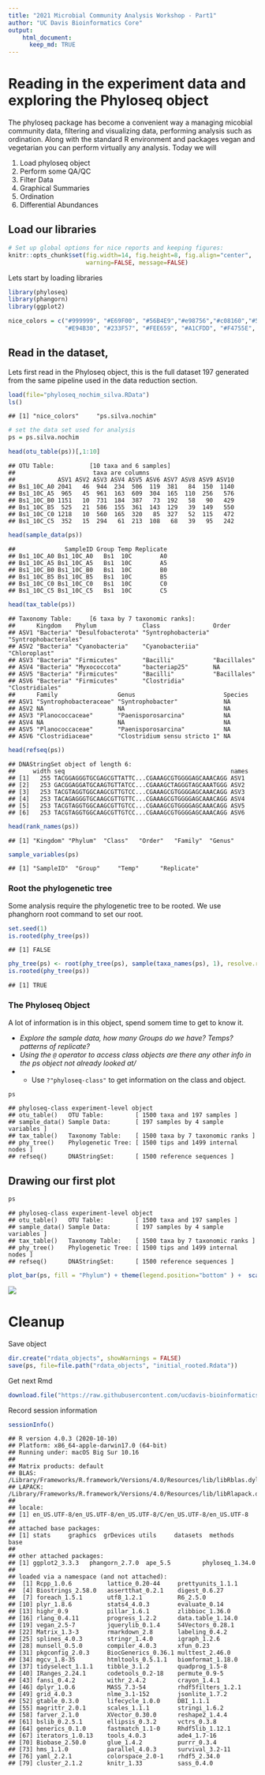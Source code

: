 ```yaml
---
title: "2021 Microbial Community Analysis Workshop - Part1"
author: "UC Davis Bioinformatics Core"
output:
    html_document:
      keep_md: TRUE
---
```


# Reading in the experiment data and exploring the Phyloseq object

The phyloseq package has become a convenient way a managing micobial community data, filtering and visualizing data, performing analysis such as ordination. Along with the standard R environment and packages vegan and vegetarian you can perform virtually any analysis. Today we will

1. Load phyloseq object
2. Perform some QA/QC
3. Filter Data
5. Graphical Summaries
6. Ordination
7. Differential Abundances

## Load our libraries


```r
# Set up global options for nice reports and keeping figures:
knitr::opts_chunk$set(fig.width=14, fig.height=8, fig.align="center",
                      warning=FALSE, message=FALSE)
```

Lets start by loading libraries


```r
library(phyloseq)
library(phangorn)
library(ggplot2)

nice_colors = c("#999999", "#E69F00", "#56B4E9","#e98756","#c08160","#5800e6", "#CDDC49", "#C475D3", 
                "#E94B30", "#233F57", "#FEE659", "#A1CFDD", "#F4755E", "#D6F6F7","#EB6D58", "#6898BF")
```

## Read in the dataset, 

Lets first read in the Phyloseq object, this is the full dataset 197 generated from the same pipeline used in the data reduction section.


```r
load(file="phyloseq_nochim_silva.RData")
ls()
```

```
## [1] "nice_colors"     "ps.silva.nochim"
```

```r
# set the data set used for analysis
ps = ps.silva.nochim

head(otu_table(ps))[,1:10]
```

```
## OTU Table:          [10 taxa and 6 samples]
##                      taxa are columns
##            ASV1 ASV2 ASV3 ASV4 ASV5 ASV6 ASV7 ASV8 ASV9 ASV10
## Bs1_10C_A0 2041   46  944  234  506  119  381   84  150  1140
## Bs1_10C_A5  965   45  961  163  609  304  165  110  256   576
## Bs1_10C_B0 1151   10  731  184  387   73  192   58   90   429
## Bs1_10C_B5  525   21  586  155  361  143  129   39  149   550
## Bs1_10C_C0 1218   10  560  165  320   85  327   52  115   472
## Bs1_10C_C5  352   15  294   61  213  108   68   39   95   242
```

```r
head(sample_data(ps))
```

```
##              SampleID Group Temp Replicate
## Bs1_10C_A0 Bs1_10C_A0   Bs1  10C        A0
## Bs1_10C_A5 Bs1_10C_A5   Bs1  10C        A5
## Bs1_10C_B0 Bs1_10C_B0   Bs1  10C        B0
## Bs1_10C_B5 Bs1_10C_B5   Bs1  10C        B5
## Bs1_10C_C0 Bs1_10C_C0   Bs1  10C        C0
## Bs1_10C_C5 Bs1_10C_C5   Bs1  10C        C5
```

```r
head(tax_table(ps))
```

```
## Taxonomy Table:     [6 taxa by 7 taxonomic ranks]:
##      Kingdom    Phylum             Class               Order                
## ASV1 "Bacteria" "Desulfobacterota" "Syntrophobacteria" "Syntrophobacterales"
## ASV2 "Bacteria" "Cyanobacteria"    "Cyanobacteriia"    "Chloroplast"        
## ASV3 "Bacteria" "Firmicutes"       "Bacilli"           "Bacillales"         
## ASV4 "Bacteria" "Myxococcota"      "bacteriap25"       NA                   
## ASV5 "Bacteria" "Firmicutes"       "Bacilli"           "Bacillales"         
## ASV6 "Bacteria" "Firmicutes"       "Clostridia"        "Clostridiales"      
##      Family                 Genus                         Species
## ASV1 "Syntrophobacteraceae" "Syntrophobacter"             NA     
## ASV2 NA                     NA                            NA     
## ASV3 "Planococcaceae"       "Paenisporosarcina"           NA     
## ASV4 NA                     NA                            NA     
## ASV5 "Planococcaceae"       "Paenisporosarcina"           NA     
## ASV6 "Clostridiaceae"       "Clostridium sensu stricto 1" NA
```

```r
head(refseq(ps))
```

```
## DNAStringSet object of length 6:
##     width seq                                               names               
## [1]   255 TACGGAGGGTGCGAGCGTTATTC...CGAAAGCGTGGGGAGCAAACAGG ASV1
## [2]   253 GACGGAGGATGCAAGTGTTATCC...CGAAAGCTAGGGTAGCAAATGGG ASV2
## [3]   253 TACGTAGGTGGCAAGCGTTGTCC...CGAAAGCGTGGGGAGCAAACAGG ASV3
## [4]   253 TACAGAGGGTGCAAGCGTTGTTC...CGAAAGCGTGGGGAGCAAACAGG ASV4
## [5]   253 TACGTAGGTGGCAAGCGTTGTCC...CGAAAGCGTGGGGAGCAAACAGG ASV5
## [6]   253 TACGTAGGTGGCAAGCGTTGTCC...CGAAAGCGTGGGGAGCAAACAGG ASV6
```

```r
head(rank_names(ps))
```

```
## [1] "Kingdom" "Phylum"  "Class"   "Order"   "Family"  "Genus"
```

```r
sample_variables(ps)
```

```
## [1] "SampleID"  "Group"     "Temp"      "Replicate"
```

### Root the phylogenetic tree

Some analysis require the phylogenetic tree to be rooted. We use phanghorn root command to set our root.


```r
set.seed(1)
is.rooted(phy_tree(ps))
```

```
## [1] FALSE
```

```r
phy_tree(ps) <- root(phy_tree(ps), sample(taxa_names(ps), 1), resolve.root = TRUE)
is.rooted(phy_tree(ps))
```

```
## [1] TRUE
```

### The Phyloseq Object

A lot of information is in this object, spend somem time to get to know it.

* *Explore the sample data, how many Groups do we have? Temps? patterns of replicate?*
* *Using the `@` operator to access class objects are there any other info in the ps object not already looked at/*
* * Use `?"phyloseq-class"` to get information on the class and object.


```r
ps
```

```
## phyloseq-class experiment-level object
## otu_table()   OTU Table:         [ 1500 taxa and 197 samples ]
## sample_data() Sample Data:       [ 197 samples by 4 sample variables ]
## tax_table()   Taxonomy Table:    [ 1500 taxa by 7 taxonomic ranks ]
## phy_tree()    Phylogenetic Tree: [ 1500 tips and 1499 internal nodes ]
## refseq()      DNAStringSet:      [ 1500 reference sequences ]
```

## Drawing our first plot

```r
ps
```

```
## phyloseq-class experiment-level object
## otu_table()   OTU Table:         [ 1500 taxa and 197 samples ]
## sample_data() Sample Data:       [ 197 samples by 4 sample variables ]
## tax_table()   Taxonomy Table:    [ 1500 taxa by 7 taxonomic ranks ]
## phy_tree()    Phylogenetic Tree: [ 1500 tips and 1499 internal nodes ]
## refseq()      DNAStringSet:      [ 1500 reference sequences ]
```

```r
plot_bar(ps, fill = "Phylum") + theme(legend.position="bottom" ) +  scale_fill_manual(values = rainbow(length(unique(tax_table(ps)[,"Phylum"]))))
```

<img src="mca_part1_files/figure-html/firstplot-1.png" style="display: block; margin: auto;" />


# Cleanup

Save object


```r
dir.create("rdata_objects", showWarnings = FALSE)
save(ps, file=file.path("rdata_objects", "initial_rooted.Rdata"))
```

Get next Rmd


```r
download.file("https://raw.githubusercontent.com/ucdavis-bioinformatics-training/2021-May-Microbial-Community-Analysis/master/data_analysis/mca_part2.Rmd", "mca_part2.Rmd")
```

Record session information

```r
sessionInfo()
```

```
## R version 4.0.3 (2020-10-10)
## Platform: x86_64-apple-darwin17.0 (64-bit)
## Running under: macOS Big Sur 10.16
## 
## Matrix products: default
## BLAS:   /Library/Frameworks/R.framework/Versions/4.0/Resources/lib/libRblas.dylib
## LAPACK: /Library/Frameworks/R.framework/Versions/4.0/Resources/lib/libRlapack.dylib
## 
## locale:
## [1] en_US.UTF-8/en_US.UTF-8/en_US.UTF-8/C/en_US.UTF-8/en_US.UTF-8
## 
## attached base packages:
## [1] stats     graphics  grDevices utils     datasets  methods   base     
## 
## other attached packages:
## [1] ggplot2_3.3.3   phangorn_2.7.0  ape_5.5         phyloseq_1.34.0
## 
## loaded via a namespace (and not attached):
##  [1] Rcpp_1.0.6          lattice_0.20-44     prettyunits_1.1.1  
##  [4] Biostrings_2.58.0   assertthat_0.2.1    digest_0.6.27      
##  [7] foreach_1.5.1       utf8_1.2.1          R6_2.5.0           
## [10] plyr_1.8.6          stats4_4.0.3        evaluate_0.14      
## [13] highr_0.9           pillar_1.6.1        zlibbioc_1.36.0    
## [16] rlang_0.4.11        progress_1.2.2      data.table_1.14.0  
## [19] vegan_2.5-7         jquerylib_0.1.4     S4Vectors_0.28.1   
## [22] Matrix_1.3-3        rmarkdown_2.8       labeling_0.4.2     
## [25] splines_4.0.3       stringr_1.4.0       igraph_1.2.6       
## [28] munsell_0.5.0       compiler_4.0.3      xfun_0.23          
## [31] pkgconfig_2.0.3     BiocGenerics_0.36.1 multtest_2.46.0    
## [34] mgcv_1.8-35         htmltools_0.5.1.1   biomformat_1.18.0  
## [37] tidyselect_1.1.1    tibble_3.1.2        quadprog_1.5-8     
## [40] IRanges_2.24.1      codetools_0.2-18    permute_0.9-5      
## [43] fansi_0.4.2         withr_2.4.2         crayon_1.4.1       
## [46] dplyr_1.0.6         MASS_7.3-54         rhdf5filters_1.2.1 
## [49] grid_4.0.3          nlme_3.1-152        jsonlite_1.7.2     
## [52] gtable_0.3.0        lifecycle_1.0.0     DBI_1.1.1          
## [55] magrittr_2.0.1      scales_1.1.1        stringi_1.6.2      
## [58] farver_2.1.0        XVector_0.30.0      reshape2_1.4.4     
## [61] bslib_0.2.5.1       ellipsis_0.3.2      vctrs_0.3.8        
## [64] generics_0.1.0      fastmatch_1.1-0     Rhdf5lib_1.12.1    
## [67] iterators_1.0.13    tools_4.0.3         ade4_1.7-16        
## [70] Biobase_2.50.0      glue_1.4.2          purrr_0.3.4        
## [73] hms_1.1.0           parallel_4.0.3      survival_3.2-11    
## [76] yaml_2.2.1          colorspace_2.0-1    rhdf5_2.34.0       
## [79] cluster_2.1.2       knitr_1.33          sass_0.4.0
```
